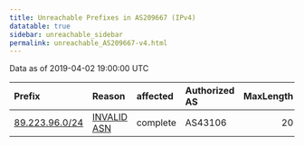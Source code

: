 ```yaml
---
title: Unreachable Prefixes in AS209667 (IPv4)
datatable: true
sidebar: unreachable_sidebar
permalink: unreachable_AS209667-v4.html
---
```


Data as of 2019-04-02 19:00:00 UTC


<div class="datatable-begin"></div>

| Prefix                                                 | Reason                                                                                                 | affected   | Authorized AS   |   MaxLength | Anchor                                         |   unreachable /24s |
|:-------------------------------------------------------|:-------------------------------------------------------------------------------------------------------|:-----------|:----------------|------------:|:-----------------------------------------------|-------------------:|
| [89.223.96.0/24](https://stat.ripe.net/89.223.96.0/24) | [INVALID ASN](https://rpki-validator.ripe.net/announcement-preview?asn=AS209667&prefix=89.223.96.0/24) | complete   | AS43106         |          20 | [RIPE](unreachable_RIPE_NCC_RPKI_Root-v4.html) |                  1 |

<div class="datatable-end"></div>